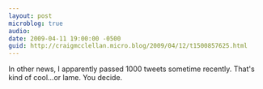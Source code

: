 ```yaml
---
layout: post
microblog: true
audio: 
date: 2009-04-11 19:00:00 -0500
guid: http://craigmcclellan.micro.blog/2009/04/12/t1500857625.html
---
```

In other news, I apparently passed 1000 tweets sometime recently.  That's kind of cool...or lame.  You decide.
